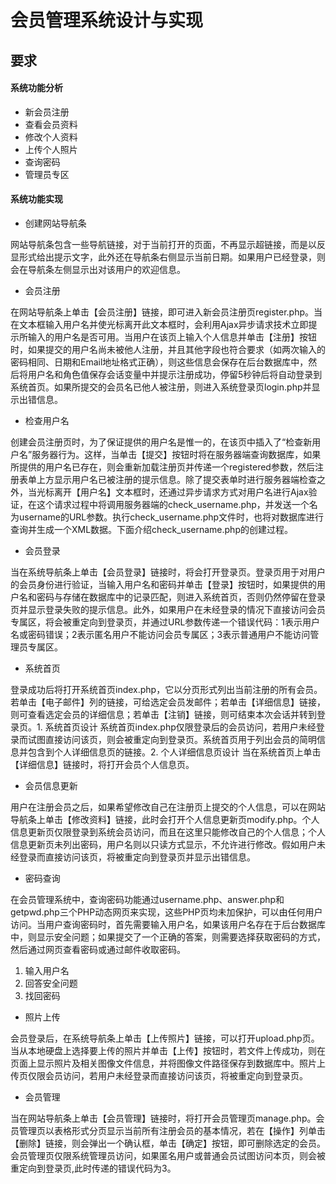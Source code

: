 # 会员管理系统设计与实现

## 要求

#### 系统功能分析

* 新会员注册
* 查看会员资料
* 修改个人资料
* 上传个人照片
* 查询密码
* 管理员专区


#### 系统功能实现

* 创建网站导航条

网站导航条包含一些导航链接，对于当前打开的页面，不再显示超链接，而是以反显形式给出提示文字，此外还在导航条右侧显示当前日期。如果用户已经登录，则会在导航条左侧显示出对该用户的欢迎信息。

* 会员注册 

在网站导航条上单击【会员注册】链接，即可进入新会员注册页register.php。当在文本框输入用户名并使光标离开此文本框时，会利用Ajax异步请求技术立即提示所输入的用户名是否可用。当用户在该页上输入个人信息并单击【注册】按钮时，如果提交的用户名尚未被他人注册，并且其他字段也符合要求（如两次输入的密码相同、日期和Email地址格式正确），则这些信息会保存在后台数据库中，然后将用户名和角色值保存会话变量中并提示注册成功，停留5秒钟后将自动登录到系统首页。如果所提交的会员名已他人被注册，则进入系统登录页login.php并显示出错信息。

*  检查用户名 

创建会员注册页时，为了保证提供的用户名是惟一的，在该页中插入了“检查新用户名”服务器行为。这样，当单击【提交】按钮时将在服务器端查询数据库，如果所提供的用户名已存在，则会重新加载注册页并传递一个registered参数，然后注册表单上方显示用户名已被注册的提示信息。除了提交表单时进行服务器端检查之外，当光标离开【用户名】文本框时，还通过异步请求方式对用户名进行Ajax验证，在这个请求过程中将调用服务器端的check_username.php，并发送一个名为username的URL参数。执行check_username.php文件时，也将对数据库进行查询并生成一个XML数据。下面介绍check_username.php的创建过程。

* 会员登录 

当在系统导航条上单击【会员登录】链接时，将会打开登录页。登录页用于对用户的会员身份进行验证，当输入用户名和密码并单击【登录】按钮时，如果提供的用户名和密码与存储在数据库中的记录匹配，则进入系统首页，否则仍然停留在登录页并显示登录失败的提示信息。此外，如果用户在未经登录的情况下直接访问会员专属区，将会被重定向到登录页，并通过URL参数传递一个错误代码：1表示用户名或密码错误；2表示匿名用户不能访问会员专属区；3表示普通用户不能访问管理员专属区。

* 系统首页 

登录成功后将打开系统首页index.php，它以分页形式列出当前注册的所有会员。若单击【电子邮件】列的链接，可给选定会员发邮件；若单击【详细信息】链接，则可查看选定会员的详细信息；若单击【注销】链接，则可结束本次会话并转到登录页。1. 系统首页设计 系统首页index.php仅限登录后的会员访问，若用户未经登录而试图直接访问该页，则会被重定向到登录页。系统首页用于列出会员的简明信息并包含到个人详细信息页的链接。2. 个人详细信息页设计 当在系统首页上单击【详细信息】链接时，将打开会员个人信息页。

* 会员信息更新

用户在注册会员之后，如果希望修改自己在注册页上提交的个人信息，可以在网站导航条上单击【修改资料】链接，此时会打开个人信息更新页modify.php。个人信息更新页仅限登录到系统会员访问，而且在这里只能修改自己的个人信息；个人信息更新页未列出密码，用户名则以只读方式显示，不允许进行修改。假如用户未经登录而直接访问该页，将被重定向到登录页并显示出错信息。

* 密码查询

在会员管理系统中，查询密码功能通过username.php、answer.php和getpwd.php三个PHP动态网页来实现，这些PHP页均未加保护，可以由任何用户访问。当用户查询密码时，首先需要输入用户名，如果该用户名存在于后台数据库中，则显示安全问题；如果提交了一个正确的答案，则需要选择获取密码的方式，然后通过网页查看密码或通过邮件收取密码。
1. 输入用户名
2. 回答安全问题
3. 找回密码

	
* 照片上传

会员登录后，在系统导航条上单击【上传照片】链接，可以打开upload.php页。当从本地硬盘上选择要上传的照片并单击【上传】按钮时，若文件上传成功，则在页面上显示照片及相关图像文件信息，并将图像文件路径保存到数据库中。照片上传页仅限会员访问，若用户未经登录而直接访问该页，将被重定向到登录页。

* 会员管理

当在网站导航条上单击【会员管理】链接时，将打开会员管理页manage.php。会员管理页以表格形式分页显示当前所有注册会员的基本情况，若在【操作】列单击【删除】链接，则会弹出一个确认框，单击【确定】按钮，即可删除选定的会员。会员管理页仅限系统管理员访问，如果匿名用户或普通会员试图访问本页，则会被重定向到登录页,此时传递的错误代码为3。









